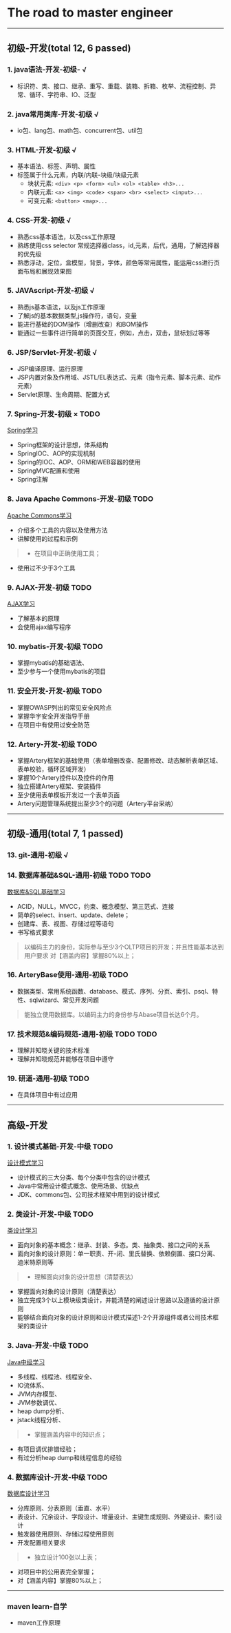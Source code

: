 # The road to master engineer

---

## 初级-开发(total 12, 6 passed)

### 1. java语法-开发-初级- √

- 标识符、类、接口、继承、重写、重载、装箱、拆箱、枚举、流程控制、异常、循环、字符串、IO、泛型

### 2. java常用类库-开发-初级 √

- io包、lang包、math包、concurrent包、util包

### 3. HTML-开发-初级 √

- 基本语法、标签、声明、属性
- 标签属于什么元素，内联/内联-块级/块级元素
    - 块状元素: `<div> <p> <form> <ul> <ol> <table> <h3>...`
    - 内联元素: `<a> <img> <code> <span> <br> <select> <input>...`
    - 可变元素: `<button> <map>...`

### 4. CSS-开发-初级 √

- 熟悉css基本语法，以及css工作原理
- 熟练使用css selector 常规选择器class，id,元素，后代，通用，了解选择器的优先级
- 熟悉浮动，定位，盒模型，背景，字体，颜色等常用属性，能运用css进行页面布局和展现效果图

### 5. JAVAscript-开发-初级 √

- 熟悉js基本语法，以及js工作原理
- 了解js的基本数据类型,js操作符，语句，变量
- 能进行基础的DOM操作（增删改查）和BOM操作
- 能通过一些事件进行简单的页面交互，例如，点击，双击，鼠标划过等等

### 6. JSP/Servlet-开发-初级 √

- JSP编译原理、运行原理
- JSP内置对象及作用域、JSTL/EL表达式、元素（指令元素、脚本元素、动作元素）
- Servlet原理、生命周期、配置方式

### 7. Spring-开发-初级 × TODO

[Spring学习](https://github.com/FengMengZhao/ToHyMaster/tree/master/spring-fundamental)

- Spring框架的设计思想，体系结构
- SpringIOC、AOP的实现机制
- Spring的IOC、AOP、ORM和WEB容器的使用
- SpringMVC配置和使用
- Spring注解

### 8. Java Apache Commons-开发-初级 TODO

[Apache Commons学习](https://github.com/FengMengZhao/ToHyMaster/tree/master/apache-commons)

- 介绍多个工具的内容以及使用方法
- 讲解使用的过程和示例

> - 在项目中正确使用工具；
- 使用过不少于3个工具

### 9. AJAX-开发-初级 TODO

[AJAX学习](https://github.com/FengMengZhao/ToHyMaster/tree/master/ajax)

- 了解基本的原理
- 会使用ajax编写程序

### 10. mybatis-开发-初级 TODO

- 掌握mybatis的基础语法、
- 至少参与一个使用mybatis的项目

### 11. 安全开发-开发-初级 TODO

- 掌握OWASP列出的常见安全风险点
- 掌握华宇安全开发指导手册
- 在项目中有使用过安全防范

### 12. Artery-开发-初级 TODO

- 掌握Artery框架的基础使用（表单增删改查、配置修改、动态解析表单区域、表单校验，循环区域开发）
- 掌握10个Artery控件以及控件的作用
- 独立搭建Artery框架、安装插件
- 至少使用表单模板开发过一个表单页面
- Artery问题管理系统提出至少3个的问题（Artery平台采纳）

---

## 初级-通用(total 7, 1 passed)

### 13. git-通用-初级 √

### 14. 数据库基础&SQL-通用-初级 TODO TODO

[数据库&SQL基础学习](https://github.com/FengMengZhao/ToHyMaster/tree/master/database-fundamental)

- ACID，NULL，MVCC，约束、概念模型、第三范式、连接
- 简单的select、insert、update、delete；
- 创建库、表、视图、存储过程等语句
- 书写格式要求

> 以编码主力的身份，实际参与至少3个OLTP项目的开发；并且性能基本达到用户要求
对【涵盖内容】掌握80%以上；

### 16. ArteryBase使用-通用-初级 TODO

- 数据类型、常用系统函数、database、模式、序列、分页、索引、psql、特性、sqlwizard、常见开发问题

> 能独立使用数据库。以编码主力的身份参与Abase项目长达6个月。

### 17. 技术规范&编码规范-通用-初级 TODO TODO

- 理解并知晓关键的技术标准
- 理解并知晓规范并能够在项目中遵守

### 19. 研道-通用-初级 TODO

- 在具体项目中有过应用

---

## 高级-开发

### 1. 设计模式基础-开发-中级 TODO

[设计模式学习](https://fmzhao.github.io/design-pattern/)

- 设计模式的三大分类、每个分类中包含的设计模式
- Java中常用设计模式概念、使用场景、优缺点
- JDK、commons包、公司技术框架中用到的设计模式

### 2. 类设计-开发-中级 TODO 

[类设计学习](https://github.com/FengMengZhao/ToHyMaster/tree/master/class-design)

- 面向对象的基本概念：继承、封装、多态。类、抽象类、接口之间的关系
- 面向对象的设计原则：单一职责、开-闭、里氏替换、依赖倒置、接口分离、迪米特原则等

> - 理解面向对象的设计思想（清楚表达）
- 掌握面向对象的设计原则（清楚表达）
- 独立完成3个以上模块级类设计，并能清楚的阐述设计思路以及遵循的设计原则
- 能够结合面向对象的设计原则和设计模式描述1-2个开源组件或者公司技术框架的类设计

### 3. Java-开发-中级 TODO

[Java中级学习](https://github.com/FengMengZhao/ToHyMaster/tree/master/java-intermediate)

- 多线程、线程池、线程安全、
- IO流体系、
- JVM内存模型、
- JVM参数调优、
- heap dump分析、
- jstack线程分析、

> - 掌握涵盖内容中的知识点；
- 有项目调优排错经验；
- 有过分析heap dump和线程信息的经验

### 4. 数据库设计-开发-中级 TODO 

[数据库设计学习](https://github.com/FengMengZhao/ToHyMaster/tree/master/database-design)

- 分库原则、分表原则（垂直、水平）
- 表设计、冗余设计、字段设计、增量设计、主键生成规则、外键设计、索引设计
- 触发器使用原则、存储过程使用原则
- 开发配置相关要求

> - 独立设计100张以上表；
- 对项目中的公用表完全掌握；
- 对【涵盖内容】掌握80%以上；

---

### maven learn-自学

- maven工作原理

